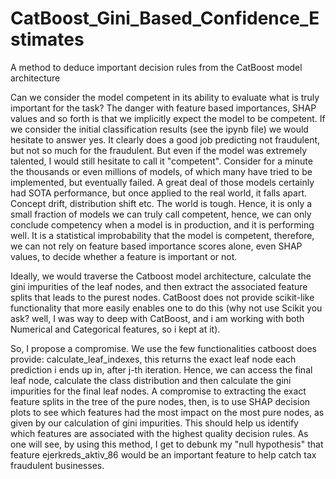 # CatBoost_Gini_Based_Confidence_Estimates
A method to deduce important decision rules from the CatBoost model architecture

Can we consider the model competent in its ability to evaluate what is truly important for the task? 
The danger with feature based importances, SHAP values and so forth is that we implicitly expect the model to be competent. If we consider the initial classification results (see the ipynb file) we would hesitate to answer yes. It clearly does a good job predicting not fraudulent, but not so much for the fraudulent. 
But even if the model was extremely talented, I would still hesitate to call it "competent". Consider for a minute the thousands or even millions of models, of which many have tried to be implemented, but eventually failed. A great deal of those models certainly had SOTA performance, but once applied to the real world, it falls apart. Concept drift, distribution shift etc. The world is tough. Hence, it is only a small fraction of models we can truly call competent, hence, we can only conclude competency when a model is in production, and it is performing well. It is a statistical improbability that the model is competent, therefore, we can not rely on feature based importance scores alone, even SHAP values, to decide whether a feature is important or not.  

Ideally, we would traverse the Catboost model architecture, calculate the gini impurities of the leaf nodes, and then extract the associated feature splits that leads to the purest nodes. CatBoost does not provide scikit-like functionality that more easily enables one to do this (why not use Scikit you ask? well, I was way to deep with CatBoost, and i am working with both Numerical and Categorical features, so i kept at it). 

So, I propose a compromise. We use the few functionalities catboost does provide: calculate_leaf_indexes, this returns the exact leaf node each prediction i ends up in, after j-th iteration. Hence, we can access the final leaf node, calculate the class distribution and then calculate the gini impurities for the final leaf nodes. A compromise to extracting the exact feature splits in the tree of the pure nodes, then, is to use SHAP decision plots to see which features had the most impact on the most pure nodes, as given by our calculation of gini impurities. This should help us identify which features are associated with the highest quality decision rules. As one will see, by using this method, I get to debunk my "null hypothesis" that feature ejerkreds_aktiv_86 would be an important feature to help catch tax fraudulent businesses. 
